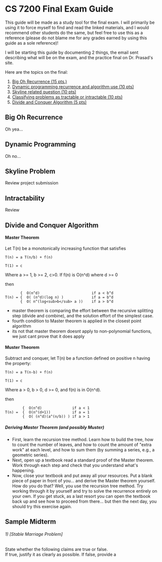 # CS 7200 Final Exam Guide
This guide will be made as a study tool for the final exam.  I will primarily be
using it to force myself to find and read the linked materials, and I would
recommend other students do the same, but feel free to use this as a reference
(please do not blame me for any grades earned by using this guide as a sole
reference)!


I will be starting this guide by documenting 2 things, the email sent
describing what will be on the exam, and the practice final on Dr. Prasad's
site.

Here are the topics on the final:
1. [Big Oh Recurrence (15
   pts.)](https://github.com/mkijowski/Algorithms-Final-Study-Guide/blob/master/README.md#big-oh-recurrence)
2. [Dynamic programming recurrence and algorithm use (10 pts)](https://github.com/mkijowski/Algorithms-Final-Study-Guide/blob/master/README.md#dynamic-programming)
3. [Skyline related question (10
   pts)](https://github.com/mkijowski/Algorithms-Final-Study-Guide/blob/master/README.md#skyline-problem)
4. [Classifying problems as tractable or intractable (10
   pts)](https://github.com/mkijowski/Algorithms-Final-Study-Guide/blob/master/README.md#intractability)
5. [Divide and Conquer Algorithm (5
   pts)](https://github.com/mkijowski/Algorithms-Final-Study-Guide/blob/master/README.md#divide-and-conquer-algorithm)

## Big Oh Recurrence
Oh yea...

## Dynamic Programming
Oh no...

## Skyline Problem
Review project submission

## Intractability
Review

## Divide and Conquer Algorithm
#### Master Theorem
Let T(n) be a monotonically increasing function that satisfies 

`T(n) = a T(n/b) + f(n)` 

`T(1) = c`  

Where a >= 1, b >= 2, c>0.  If f(n) is O(n^d) where d >= 0 

then
```
       {  O(n^d)                        if a < b^d
T(n) = {  O( (n^d)(log n) )             if a = b^d
       {  O( n^(log<sub>b</sub> a ))    if a > b^d
```

* master theorem is comparing the effort between the recursive splitting step
  (divide and combine), and the solution effort of the simplest case.
* fourth condition to Master theorem is applied in the closest point algorithm
* its not that master theorem doesnt apply to non-polynomial functions, we just
  cant prove that it does apply

#### Muster Theorem
Subtract and conquer, let T(n) be a function defined on positive n having the
property:

`T(n) = a T(n-b) + f(n)`

`T(1) = c`

Where a > 0, b > 0, d >= 0, and f(n) is in O(n^d).

then
```
        {  O(n^d)              if a < 1
T(n) =  {  O(n^(d+1))          if a = 1
        {  O( (n^d)(a^(n/b)) ) if a > 1
```


##### Deriving Master Theorem (and possibly Muster)
* First, learn the recursion tree method. Learn how to build the tree, how to count the number of leaves, and how to count the amount of "extra work" at each level, and how to sum them (by summing a series, e.g., a geometric series).
* Next, open up a textbook read a standard proof of the Master theorem. Work through each step and check that you understand what's happening.
* Now, close your textbook and put away all your resources. Put a blank piece of paper in front of you... and derive the Master theorem yourself. How do you do that? Well, you use the recursion tree method. Try working through it by yourself and try to solve the recurrence entirely on your own. If you get stuck, as a last resort you can open the textbook back up and see how to proceed from there... but then the next day, you should try this exercise again.

## Sample Midterm
###### 1) [Stable  Marriage  Problem]
State  whether  the  following  claims  are true  or false.   
If   true,   justify it as   clearly   as   possible. If false, provide a 

